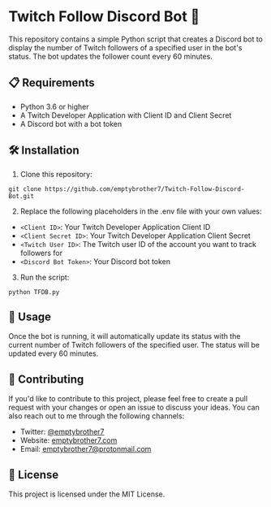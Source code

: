# Twitch Follow Discord Bot 🤖

This repository contains a simple Python script that creates a Discord bot to display the number of Twitch followers of a specified user in the bot's status. The bot updates the follower count every 60 minutes.

## 📋 Requirements

- Python 3.6 or higher
- A Twitch Developer Application with Client ID and Client Secret
- A Discord bot with a bot token

## 🛠️ Installation

1. Clone this repository:  

```
git clone https://github.com/emptybrother7/Twitch-Follow-Discord-Bot.git
```  

2. Replace the following placeholders in the .env file with your own values:

- `<Client ID>`: Your Twitch Developer Application Client ID
- `<Client Secret ID>`: Your Twitch Developer Application Client Secret
- `<Twitch User ID>`: The Twitch user ID of the account you want to track followers for
- `<Discord Bot Token>`: Your Discord bot token

3. Run the script:  

```
python TFDB.py
```  

## 🚀 Usage

Once the bot is running, it will automatically update its status with the current number of Twitch followers of the specified user. The status will be updated every 60 minutes.

## 🤝 Contributing

If you'd like to contribute to this project, please feel free to create a pull request with your changes or open an issue to discuss your ideas. You can also reach out to me through the following channels:

- Twitter: [@emptybrother7](https://twitter.com/emptybrother7)
- Website: [emptybrother7.com](https://emptybrother7.com)
- Email: [emptybrother7@protonmail.com](mailto:emptybrother7@protonmail.com)

## 📄 License

This project is licensed under the MIT License.


